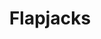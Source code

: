 ---
title: Flapjacks
metadata:
  title: Flapjacks
  course: Treat
  servings: '16'
ingredients:
- name: rice syrup
  amount: 120 g
- name: peanut butter
  amount: 250 g
- name: chia seeds
  amount: some
- name: dates
  amount: some
- name: oats
  amount: 180 g
- name: raisins
  amount: some
- name: sunflower seeds
  amount: some
cookware:
- name: mixing bowl
- name: baking tray
- name: baking paper
steps:
- description: Preheat the oven to 180C then grab a mixing bowl and add in the oats
    and peanut butter. Mix until they're combined.
- description: Then add the rice syrup and fix further. This is the basis for your
    flapjacks.
- description: Now add your toppings. I like raisins, sunflower seeds, chia seeds
    and dates.
- description: Line a baking tray with baking paper and spread the mixture across
    it so it's just under 1cm thick. And put it in the oven for 10 minutes, or until
    slightly golden.
- description: Leave to cool and then slice into 16 even portions.

---